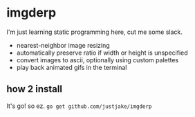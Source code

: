 # imgderp

I'm just learning static programming here, cut me some slack.

- nearest-neighbor image resizing
- automatically preserve ratio if width or height is unspecified
- convert images to ascii, optionally using custom palettes
- play back animated gifs in the terminal

## how 2 install

It's go! so ez. `go get github.com/justjake/imgderp`
